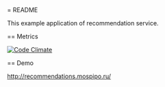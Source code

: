 = README

This example application of recommendation service.


== Metrics

[![Code Climate](https://codeclimate.com/github/c0va23/recommendations.png)](https://codeclimate.com/github/c0va23/recommendations)


== Demo

http://recommendations.mospipo.ru/
